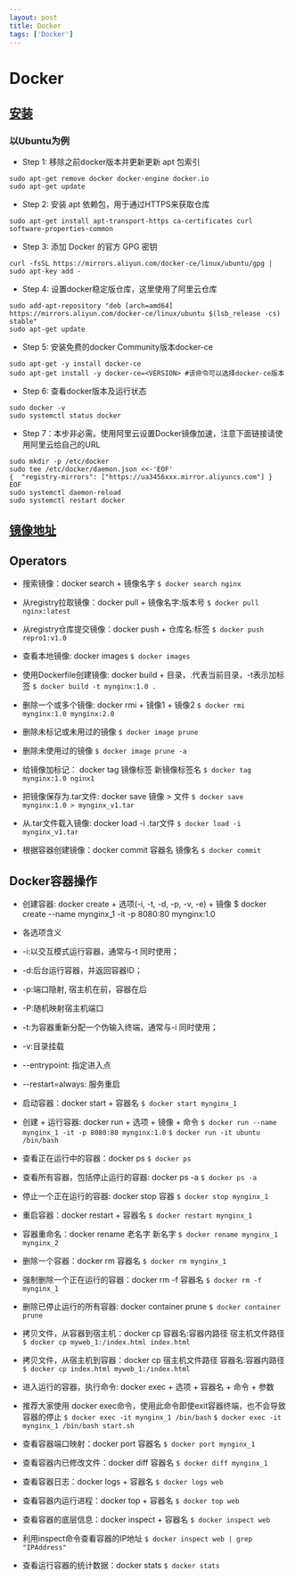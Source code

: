 ```yaml
---
layout: post
title: Docker
tags: ['Docker']
---
```


# Docker

## [安装](https://pythondjango.cn/python/tools/2-docker-dockerfile/)
### 以Ubuntu为例
- Step 1: 移除之前docker版本并更新更新 apt 包索引
```shell
sudo apt-get remove docker docker-engine docker.io
sudo apt-get update
```

- Step 2: 安装 apt 依赖包，用于通过HTTPS来获取仓库
```shell
sudo apt-get install apt-transport-https ca-certificates curl software-properties-common
```

- Step 3: 添加 Docker 的官方 GPG 密钥
```shell
curl -fsSL https://mirrors.aliyun.com/docker-ce/linux/ubuntu/gpg | sudo apt-key add -
```

- Step 4: 设置docker稳定版仓库，这里使用了阿里云仓库
```shell
sudo add-apt-repository "deb [arch=amd64] https://mirrors.aliyun.com/docker-ce/linux/ubuntu $(lsb_release -cs) stable"
sudo apt-get update
```

- Step 5: 安装免费的docker Community版本docker-ce
```shell
sudo apt-get -y install docker-ce
sudo apt-get install -y docker-ce=<VERSION> #该命令可以选择docker-ce版本
```

- Step 6: 查看docker版本及运行状态
```shell
sudo docker -v
sudo systemctl status docker
```

- Step 7：本步非必需。使用阿里云设置Docker镜像加速，注意下面链接请使用阿里云给自己的URL
```shell
sudo mkdir -p /etc/docker
sudo tee /etc/docker/daemon.json <<-'EOF'
{  "registry-mirrors": ["https://ua3456xxx.mirror.aliyuncs.com"] }
EOF
sudo systemctl daemon-reload
sudo systemctl restart docker
```

## [镜像地址](https://hub.docker.com)

## Operators
- 搜索镜像：docker search + 镜像名字
`$ docker search nginx`

- 从registry拉取镜像：docker pull + 镜像名字:版本号
`$ docker pull nginx:latest`

- 从registry仓库提交镜像：docker push + 仓库名:标签
`$ docker push repro1:v1.0`

- 查看本地镜像: docker images
`$ docker images`

- 使用Dockerfile创建镜像: docker build + 目录，.代表当前目录，-t表示加标签
`$ docker build -t mynginx:1.0 .`

- 删除一个或多个镜像: docker rmi + 镜像1 + 镜像2
`$ docker rmi mynginx:1.0 mynginx:2.0`

- 删除未标记或未用过的镜像
`$ docker image prune`

- 删除未使用过的镜像
`$ docker image prune -a`

- 给镜像加标记： docker tag 镜像标签 新镜像标签名
`$ docker tag mynginx:1.0 nginx1`

- 把镜像保存为.tar文件: docker save 镜像 > 文件
`$ docker save mynginx:1.0 > mynginx_v1.tar`

- 从.tar文件载入镜像: docker load -i .tar文件
`$ docker load -i mynginx_v1.tar`

- 根据容器创建镜像：docker commit 容器名 镜像名
`$ docker commit `

## Docker容器操作
- 创建容器: docker create + 选项(-i, -t, -d, -p, -v, -e) + 镜像
$ docker create --name mynginx_1 -it -p 8080:80 mynginx:1.0

- 各选项含义
- -i:以交互模式运行容器，通常与-t 同时使用；
- -d:后台运行容器，并返回容器ID；
- -p:端口隐射, 宿主机在前，容器在后
- -P:随机映射宿主机端口
- -t:为容器重新分配一个伪输入终端，通常与-i 同时使用；
- -v:目录挂载
- --entrypoint: 指定进入点
- --restart=always: 服务重启

- 启动容器：docker start + 容器名
`$ docker start mynginx_1`

- 创建 + 运行容器: docker run + 选项 + 镜像 + 命令
`$ docker run --name mynginx_1 -it -p 8080:80 mynginx:1.0`
`$ docker run -it ubuntu /bin/bash`

- 查看正在运行中的容器：docker ps
`$ docker ps`

- 查看所有容器，包括停止运行的容器: docker ps -a
`$ docker ps -a`

- 停止一个正在运行的容器: docker stop 容器
`$ docker stop mynginx_1`

- 重启容器：docker restart + 容器名
`$ docker restart mynginx_1`

- 容器重命名：docker rename 老名字 新名字
`$ docker rename mynginx_1 mynginx_2`

- 删除一个容器：docker rm 容器名
`$ docker rm mynginx_1`

- 强制删除一个正在运行的容器：docker rm -f 容器名
`$ docker rm -f mynginx_1`

- 删除已停止运行的所有容器: docker container prune
`$ docker container prune`

- 拷贝文件，从容器到宿主机：docker cp 容器名:容器内路径 宿主机文件路径
`$ docker cp myweb_1:/index.html index.html`

- 拷贝文件，从宿主机到容器：docker cp 宿主机文件路径 容器名:容器内路径
`$ docker cp index.html myweb_1:/index.html`

- 进入运行的容器，执行命令: docker exec + 选项 + 容器名 + 命令 + 参数
- 推荐大家使用 docker exec命令，使用此命令即使exit容器终端，也不会导致容器的停止
`$ docker exec -it mynginx_1 /bin/bash`
`$ docker exec -it mynginx_1 /bin/bash start.sh`

- 查看容器端口映射：docker port 容器名
`$ docker port mynginx_1`

- 查看容器内已修改文件：docker diff 容器名
`$ docker diff mynginx_1`

- 查看容器日志：docker logs + 容器名
`$ docker logs web`

- 查看容器内运行进程：docker top + 容器名
`$ docker top web`

- 查看容器的底层信息：docker inspect + 容器名
`$ docker inspect web`

- 利用inspect命令查看容器的IP地址
`$ docker inspect web | grep "IPAddress"`

- 查看运行容器的统计数据：docker stats
`$ docker stats`